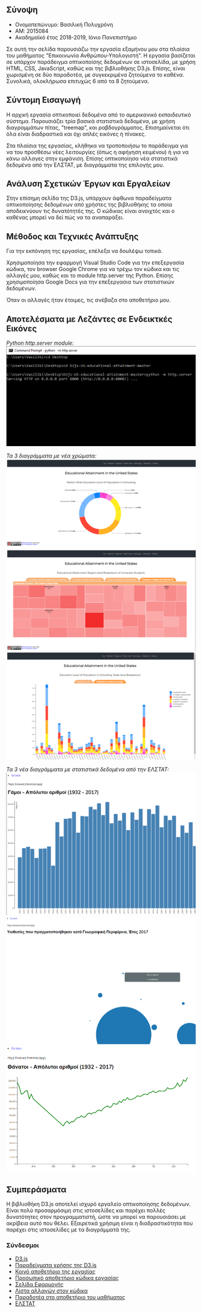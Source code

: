 ## Σύνοψη
* Ονοματεπώνυμο: Βασιλική Πολυχρόνη
* ΑΜ: 2015084
* Ακαδημαϊκό έτος 2018-2019, Ιόνιο Πανεπιστήμιο

Σε αυτή την σελίδα παρουσιάζω την εργασία εξαμήνου μου στα πλαίσια του μαθήματος "Επικοινωνία Ανθρώπου-Υπολογιστή". Η εργασία βασίζεται σε υπάρχον παράδειγμα οπτικοποίσης δεδομένων σε ιστοσελίδα, με χρήση HTML, CSS, JavaScript, καθώς και της βιβλιοθήκης D3.js. Επίσης, είναι χωρισμένη σε δύο παραδοτέα, με συγκεκριμένα ζητούμενα το καθένα. Συνολικά, ολοκλήρωσα επιτυχώς 6 από τα 8 ζητούμενα.

## Σύντομη Εισαγωγή
Η αρχική εργασία οπτικοποιεί δεδομένα από το αμερικανικό εκπαιδευτικό σύστημα. Παρουσιάζει τρία βασικά στατιστικά δεδομένα, με χρήση διαγραμμάτων πίτας, "treemap", και ραβδογράμματος. Επισημαίνεται ότι όλα είναι διαδραστικά και όχι απλές εικόνες ή πίνακες.

Στα πλαίσια της εργασίας, κλήθηκα να τροποποιήσω το παράδειγμα για να του προσθέσω νέες λειτουργίες (όπως η αφήγηση κειμένου) ή για να κάνω αλλαγες στην εμφάνιση. Επίσης οπτικοποίησα νέα στατιστικά δεδομένα από την ΕΛΣΤΑΤ, με διαγράμματα της επιλογής μου.

## Ανάλυση Σχετικών Έργων και Εργαλείων
Στην επίσημη σελίδα της D3.js, υπάρχουν άφθωνα παραδείγματα οπτικοποίησης δεδομένων από χρήστες της βιβλιοθήκης τα οποία αποδεικνύουν τις δυνατότητές της. Ο κώδικας είναι ανοιχτός και ο καθένας μπορεί να δεί πώς να τα αναπαράξει.

## Μέθοδος και Τεχνικές Ανάπτυξης
Για την εκπόνηση της εργασίας, επέλεξα να δουλέψω τοπικά. 

Χρησιμοποίησα την εφαρμογή Visual Studio Code για την επεξεργασία κώδικα, τον browser Google Chrome για να τρέχω τον κώδικα και τις αλλαγές μου, καθώς και το module http.server της Python. Επίσης χρησιμοποίησα Google Docs για την επεξεργασια των στατιστικών δεδομένων.

Όταν οι αλλαγές ήταν έτοιμες, τις ανέβαζα στο αποθετήριο μου.

## Αποτελέσματα με Λεζάντες σε Ενδεικτκές Εικόνες
*Python http.server module:*  
![](images/cmd.png)

*Τα 3 διαγράμματα με νέα χρώματα:*  
![](images/chart1colors.png)  
![](images/chart2colors.png)  
![](images/chart3colors.png)

*Τα 3 νέα διαγράμματα με στατιστικά δεδομένα από την ΕΛΣΤΑΤ:*  
![](images/chart4.png)  
![](images/chart5.png)  
![](images/chart6.png)

## Συμπεράσματα
Η βιβλιοθήκη D3.js αποτελεί ισχυρό εργαλείο οπτικοποίησης δεδομένων. Είναι πολύ προσαρμόσιμη στις ιστοσελίδες και παρέχει πολλές δυνατότητες στον προγραμματιστή, ώστε να μπορεί να παρουσιάσει με ακρίβεια αυτό που θέλει. Εξαιρετικά χρήσιμη είναι η διαδραστικότητα που παρέχει στις ιστοσελίδες με τα διαγράμματά της.

### Σύνδεσμοι
* [D3.js](https://d3js.org/)
* [Παραδείγματα χρήσης της D3.js](https://github.com/d3/d3/wiki/Gallery)
* [Κοινό αποθετήριο της εργασίας](https://github.com/ioniodi/D3js-US-educational-attainment)
* [Προσωπικό αποθετήριο κώδικα εργασίας](https://github.com/p15poly/D3js-US-educational-attainment)
* [Σελίδα Εφαρμογής](https://p15poly.github.io/D3js-US-educational-attainment/)
* [Λίστα αλλαγών στον κώδικα](https://github.com/p15poly/D3js-US-educational-attainment/commits/paradoteo2)
* [Παραδοτέα στο αποθετήριο του μαθήματος](https://github.com/p15poly/hci/blob/paradoteo2/projects/2015084/readme.md)
* [ΕΛΣΤΑΤ](http://www.statistics.gr/)
